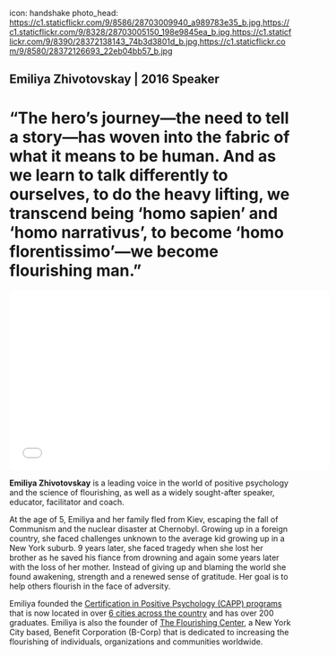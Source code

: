 icon: handshake
photo_head: https://c1.staticflickr.com/9/8586/28703009940_a989783e35_b.jpg,https://c1.staticflickr.com/9/8328/28703005150_198e9845ea_b.jpg,https://c1.staticflickr.com/9/8390/28372138143_74b3d3801d_b.jpg,https://c1.staticflickr.com/9/8580/28372126693_22eb04bb57_b.jpg

## Emiliya Zhivotovskay | 2016 Speaker

# “The hero’s journey—the need to tell a story—has woven into the fabric of what it means to be human. And as we learn to talk differently to ourselves, to do the heavy lifting, we transcend being ‘homo sapien’ and ‘homo narrativus’, to become ‘homo florentissimo’—we become flourishing man.”

<div class="zig-zags_blue"></div>

<iframe src="//player.vimeo.com/video/183022706?byline=0&amp;portrait=0&amp;color=adbf27" width="570" height="321" frameborder="0" webkitallowfullscreen mozallowfullscreen allowfullscreen></iframe>

<div class="line-canvas"></div>

**Emiliya Zhivotovskay** is a leading voice in the world of positive psychology and the science of flourishing, as well as a widely sought-after speaker, educator, facilitator and coach.

At the age of 5, Emiliya and her family fled from Kiev, escaping the fall of Communism and the nuclear disaster at Chernobyl. Growing up in a foreign country, she faced challenges unknown to the average kid growing up in a New York suburb. 9 years later, she faced tragedy when she lost her brother as he saved his fiance from drowning and again some years later with the loss of her mother. Instead of giving up and blaming the world she found awakening, strength and a renewed sense of gratitude. Her goal is to help others flourish in the face of adversity.

Emiliya founded the <a href="http://certificateinpositivepsychology.com/" target="_blank">Certification in Positive Psychology (CAPP) programs</a> that is now located in over <a href="http://certificateinpositivepsychology.com/register/" target="_blank">6 cities across the country</a> and has over 200 graduates. Emiliya is also the founder of <a href="http://theflourishingcenter.com/" target="_blank">The Flourishing Center</a>, a New York City based, Benefit Corporation (B-Corp) that is dedicated to increasing the flourishing of individuals, organizations and communities worldwide. 




































